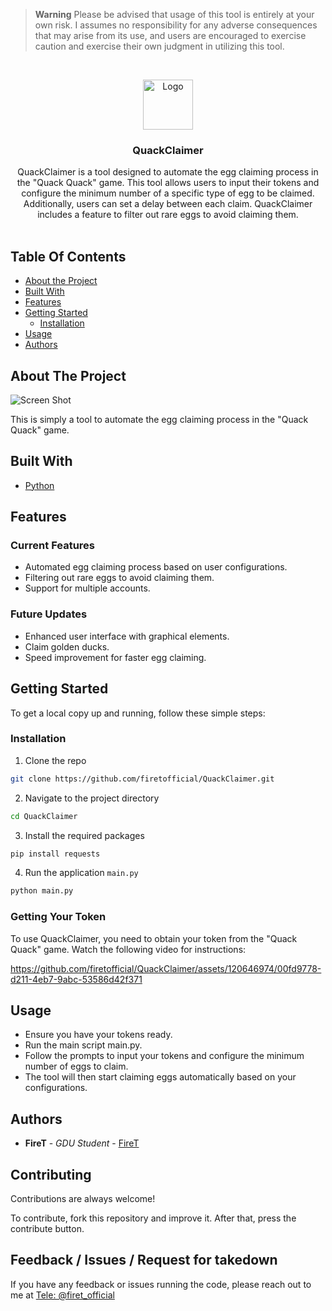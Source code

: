 > **Warning**
> Please be advised that usage of this tool is entirely at your own risk. I assumes no responsibility for any adverse consequences that may arise from its use, and users are encouraged to exercise caution and exercise their own judgment in utilizing this tool.
<br/>
<p align="center">
  <a href="https://github.com/firetofficial/QuackClaimer">
    <img src="https://cdn5.cdn-telegram.org/file/v47li6HfSyq3wEBnOW_ndKVQYh4nGbACF-yNX0DACwRo4ZXlbEWouuJcn2CfGw9xX76Ux6TU3kfLJ1OnNtVif2mKIKm2WiGXzSaZM1ltgsb_FO6gUOrdakiiKMXF2spiF2ln5bGYzZn2jSSomRhdF2kRMnkjcFubvfBk1ri92SFx2Pif6kvR9qCqc6lDte4Zumdp77XAnaYGC3VrJia42doxBip_xOMrS_VaHDlZWQp-ufldpH5Pk3BhbfYVaSAGU0N0PibSyjwfiUicFRuOuIUIBRDqFqzfk18BNtgOiIwUCqpyPQbmvGgLSau_pUe6Aes9f6ywyMS4tKe4Hx8DBQ.jpg" alt="Logo" width="80" height="80">
  </a>
  <h3 align="center">QuackClaimer</h3>

  <p align="center">
    QuackClaimer is a tool designed to automate the egg claiming process in the "Quack Quack" game. This tool allows users to input their tokens and configure the minimum number of a specific type of egg to be claimed. Additionally, users can set a delay between each claim. QuackClaimer includes a feature to filter out rare eggs to avoid claiming them.
    <br/>
    <br/>
  </p>
</p>


## Table Of Contents

* [About the Project](#about-the-project)
* [Built With](#built-with)
* [Features](#features)
* [Getting Started](#getting-started)
  * [Installation](#installation)
* [Usage](#usage)
* [Authors](#authors)

## About The Project

![Screen Shot](https://i.imgur.com/hASRbLM.png)

This is simply a tool to automate the egg claiming process in the "Quack Quack" game. 

## Built With

- [Python](https://www.python.org/)
  
## Features

### Current Features
- Automated egg claiming process based on user configurations.
- Filtering out rare eggs to avoid claiming them.
- Support for multiple accounts.

### Future Updates
- Enhanced user interface with graphical elements.
- Claim golden ducks.
- Speed improvement for faster egg claiming.
  
## Getting Started

To get a local copy up and running, follow these simple steps:

### Installation

1. Clone the repo

```sh
git clone https://github.com/firetofficial/QuackClaimer.git
```

2. Navigate to the project directory

```sh
cd QuackClaimer
```

3. Install the required packages

```sh
pip install requests
```
4. Run the application `main.py`

```sh
python main.py
```

### Getting Your Token
To use QuackClaimer, you need to obtain your token from the "Quack Quack" game. Watch the following video for instructions:


https://github.com/firetofficial/QuackClaimer/assets/120646974/00fd9778-d211-4eb7-9abc-53586d42f371


## Usage
- Ensure you have your tokens ready.
- Run the main script main.py.
- Follow the prompts to input your tokens and configure the minimum number of eggs to claim.
- The tool will then start claiming eggs automatically based on your configurations.


## Authors

* **FireT** - *GDU Student* - [FireT](https://github.com/firetofficial)

## Contributing

Contributions are always welcome!

To contribute, fork this repository and improve it. After that, press the contribute button.


## Feedback / Issues / Request for takedown

If you have any feedback or issues running the code, please reach out to me at [Tele: @firet_official](https://t.me/firet_official)

